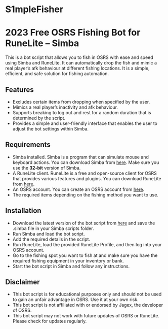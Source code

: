 # S1mpleFisher
# 2023 Free OSRS Fishing Bot for RuneLite – Simba

This is a bot script that allows you to fish in OSRS with ease and speed using Simba and RuneLite. It can automatically drop the fish and mimic a real player’s afk behaviour at different fishing locations. It is a simple, efficient, and safe solution for fishing automation.

## Features
- Excludes certain items from dropping when specified by the user.
- Mimics a real player’s inactivity and afk behaviour.
- Supports breaking to log out and rest for a random duration that is determined by the script.
- Provides a simple and user-friendly interface that enables the user to adjust the bot settings within Simba.

## Requirements
- Simba installed. Simba is a program that can simulate mouse and keyboard actions. You can download Simba from [here](https://github.com/Villavu/Simba/releases/download/simba1400-release/Simba-Win32.exe). Make sure you use the **32-bit** version of Simba.
- A RuneLite client. RuneLite is a free and open-source client for OSRS that provides various features and plugins. You can download RuneLite from [here](https://runelite.net/).
- An OSRS account. You can create an OSRS account from [here](https://oldschool.runescape.com/).
- The required items depending on the fishing method you want to use.

## Installation
- Download the latest version of the bot script from [here](https://github.com/S1mple-Scripts/S1mpleFisher/releases/tag/v1.0) and save the .simba file in your Simba scripts folder.
- Run Simba and load the bot script.
- Add the required details in the script.
- Run RuneLite, load the provided RuneLite Profile, and then log into your OSRS account.
- Go to the fishing spot you want to fish at and make sure you have the required fishing equipment in your inventory or bank.
- Start the bot script in Simba and follow any instructions.

## Disclaimer
- This bot script is for educational purposes only and should not be used to gain an unfair advantage in OSRS. Use it at your own risk.
- This bot script is not affiliated with or endorsed by Jagex, the developer of OSRS.
- This bot script may not work with future updates of OSRS or RuneLite. Please check for updates regularly.
